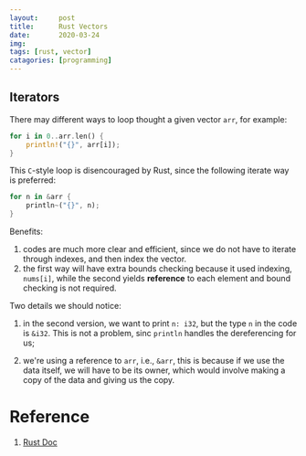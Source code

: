 ```yaml
---
layout:     post
title:      Rust Vectors 
date:       2020-03-24
img: 
tags: [rust, vector]
catagories: [programming]
---
```


## Iterators 
There may different ways to loop thought a given vector `arr`, for example:
```rust
for i in 0..arr.len() {
    println!("{}", arr[i]);
}
```

This `C`-style loop is disencouraged by Rust, since the following iterate way is preferred: 
```rust
for n in &arr {
    println~("{}", n);
}
```
Benefits:

1. codes are much more clear and efficient, since we do not have to iterate through indexes, and then index the vector.
2. the first way will have extra bounds checking because it used indexing, `nums[i]`, while the second yields **reference** to each element and bound checking is not required. 

Two details we should notice: 
1. in the second version, we want to print `n: i32`, but the type `n` in the code is `&i32`. This is not a problem, sinc `println` handles the dereferencing for us;

2. we're using a reference to `arr`, i.e., `&arr`, this is because if we use the data itself, we will have to be its owner, which would involve making a copy of the data and giving us the copy.



# Reference 
1. [Rust Doc](https://doc.rust-lang.org/1.8.0/book/iterators.html)
